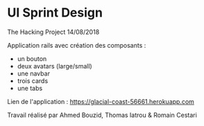 # UI Sprint Design

The Hacking Project 14/08/2018

Application rails avec création des composants :
- un bouton
- deux avatars (large/small)
- une navbar
- trois cards
- une tabs 

Lien de l'application : https://glacial-coast-56661.herokuapp.com

Travail réalisé par Ahmed Bouzid, Thomas Iatrou & Romain Cestari
